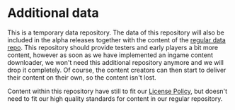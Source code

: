 # Additional data
This is a temporary data repository. The data of this repository will also be included in the alpha releases together with the content of the [regular data repo](https://github.com/inexor-game/data).
This repository should provide testers and early players a bit more content, however as soon as we have implemented an ingame content downloader, we won't need this additional repository anymore and we will drop it completely. Of course, the content creators can then start to deliver their content on their own, so the content isn't lost.

Content within this repository have still to fit our [License Policy](https://github.com/inexor-game/data/wiki/License-Policy), but doesn't need to fit our high quality standards for content in our regular repository.
